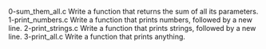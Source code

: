 0-sum_them_all.c Write a function that returns the sum of all its parameters.
1-print_numbers.c Write a function that prints numbers, followed by a new line.
2-print_strings.c Write a function that prints strings, followed by a new line.
3-print_all.c Write a function that prints anything.
